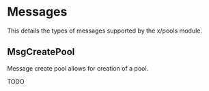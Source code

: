 # Messages

This details the types of messages supported by the x/pools module.

## MsgCreatePool

Message create pool allows for creation of a pool.

TODO
